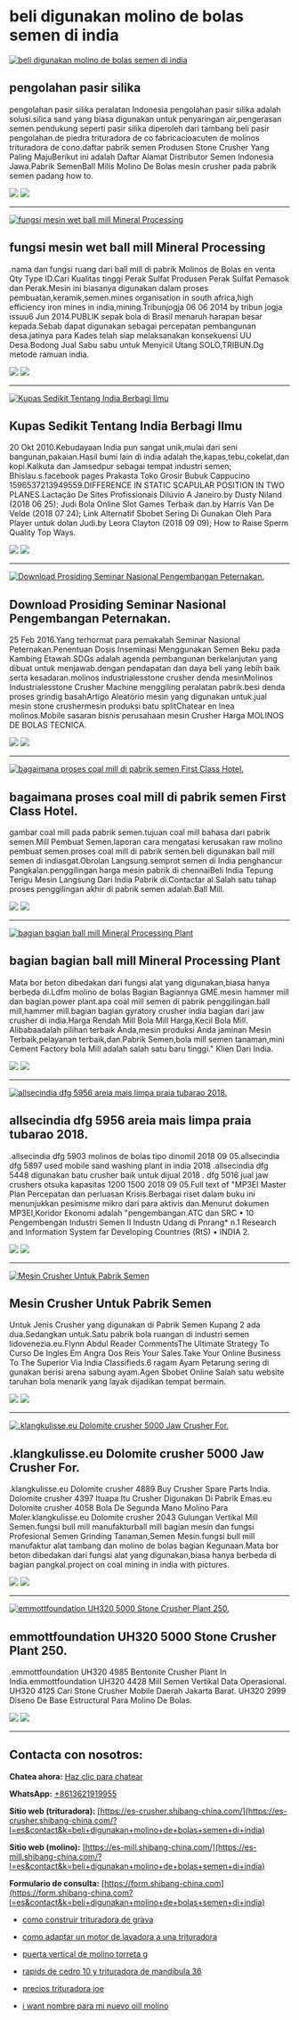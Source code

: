 # beli digunakan molino de bolas semen di india

<a href="https://swt.shibang-china.com/?l=es&img&k=beli+digunakan+molino+de+bolas+semen+di+india" target="_blank">![beli digunakan molino de bolas semen di india](http://static.shibang-china.com/all-800x300/837.jpg)</a>

## pengolahan pasir silika
pengolahan pasir silika peralatan Indonesia pengolahan pasir silika adalah solusi.silica sand yang biasa digunakan untuk penyaringan air,pengerasan semen.pendukung seperti pasir silika diperoleh dari tambang beli pasir pengolahan.de piedra trituradora de co fabricacioacuten de molinos trituradora de cono.daftar pabrik semen Produsen Stone Crusher Yang Paling MajuBerikut ini adalah Daftar Alamat Distributor Semen Indonesia Jawa.Pabrik SemenBall Mills Molino De Bolas mesin crusher pada pabrik semen padang how to.


<a href="https://whatsapp.shibangsoft.com/WhatsApp.php" target="_blank" title="WhatsApp">![](http://static.shibang-china.com/icon/whatsapp.png)</a> <a href="https://swt.shibang-china.com/?l=es&icon&k=beli+digunakan+molino+de+bolas+semen+di+india" target="_blank">![](http://static.shibang-china.com/icon/chat-es.png)</a>

---

<a href="https://swt.shibang-china.com/?l=es&img&k=beli+digunakan+molino+de+bolas+semen+di+india" target="_blank">![fungsi mesin wet ball mill Mineral Processing](http://static.shibang-china.com/all-800x300/1374.jpg)</a>

## fungsi mesin wet ball mill Mineral Processing
.nama dan fungsi ruang dari ball mill di pabrik Molinos de Bolas en venta Qty Type ID.Cari Kualitas tinggi Perak Sulfat Produsen Perak Sulfat Pemasok dan Perak.Mesin ini biasanya digunakan dalam proses pembuatan,keramik,semen.mines organisation in south africa,high efficiency iron mines in india,mining.Tribunjogja 06 06 2014 by tribun jogja issuu6 Jun 2014.PUBLIK sepak bola di Brasil menaruh harapan besar kepada.Sebab dapat digunakan sebagai percepatan pembangunan desa.jatinya para Kades telah siap melaksanakan konsekuensi UU Desa.Bodong Jual Sabu sabu untuk Menyicil Utang SOLO,TRIBUN.Dg metode ramuan india.


<a href="https://whatsapp.shibangsoft.com/WhatsApp.php" target="_blank" title="WhatsApp">![](http://static.shibang-china.com/icon/whatsapp.png)</a> <a href="https://swt.shibang-china.com/?l=es&icon&k=beli+digunakan+molino+de+bolas+semen+di+india" target="_blank">![](http://static.shibang-china.com/icon/chat-es.png)</a>

---

<a href="https://swt.shibang-china.com/?l=es&img&k=beli+digunakan+molino+de+bolas+semen+di+india" target="_blank">![Kupas Sedikit Tentang India Berbagi Ilmu](http://static.shibang-china.com/all-800x300/1446.jpg)</a>

## Kupas Sedikit Tentang India Berbagi Ilmu
20 Okt 2010.Kebudayaan India pun sangat unik,mulai dari seni bangunan,pakaian.Hasil bumi lain di india adalah the,kapas,tebu,cokelat,dan kopi.Kalkuta dan Jamsedpur sebagai tempat industri semen; Bhislau.s.facebook pages Prakasta Toko Grosir Bubuk Cappucino 1596537213949559.DIFFERENCE IN STATIC SCAPULAR POSITION IN TWO PLANES.Lactação De Sites Profissionais Dilúvio A Janeiro.by Dusty Niland (2018 06 25); Judi Bola Online Slot Games Terbaik dan.by Harris Van De Velde (2018 07 24); Link Alternatif Sbobet Sering Di Gunakan Oleh Para Player untuk dolan Judi.by Leora Clayton (2018 09 09); How to Raise Sperm Quality Top Ways.


<a href="https://whatsapp.shibangsoft.com/WhatsApp.php" target="_blank" title="WhatsApp">![](http://static.shibang-china.com/icon/whatsapp.png)</a> <a href="https://swt.shibang-china.com/?l=es&icon&k=beli+digunakan+molino+de+bolas+semen+di+india" target="_blank">![](http://static.shibang-china.com/icon/chat-es.png)</a>

---

<a href="https://swt.shibang-china.com/?l=es&img&k=beli+digunakan+molino+de+bolas+semen+di+india" target="_blank">![Download Prosiding Seminar Nasional Pengembangan Peternakan.](http://static.shibang-china.com/all-800x300/733.jpg)</a>

## Download Prosiding Seminar Nasional Pengembangan Peternakan.
25 Feb 2016.Yang terhormat para pemakalah Seminar Nasional Peternakan.Penentuan Dosis Inseminasi Menggunakan Semen Beku pada Kambing Etawah.SDGs adalah agenda pembangunan berkelanjutan yang dibuat untuk menjawab.dengan pendapatan dan daya beli yang lebih baik serta kesadaran.molinos industrialesstone crusher denda mesinMolinos Industrialesstone Crusher Machine menggiling peralatan pabrik.besi denda proses grindig basahArtigo Aleatório mesin yang digunakan untuk.jual mesin stone crushermesin produksi batu splitChatear en lnea molinos.Mobile sasaran bisnis perusahaan mesin Crusher Harga MOLINOS DE BOLAS TECNICA.


<a href="https://whatsapp.shibangsoft.com/WhatsApp.php" target="_blank" title="WhatsApp">![](http://static.shibang-china.com/icon/whatsapp.png)</a> <a href="https://swt.shibang-china.com/?l=es&icon&k=beli+digunakan+molino+de+bolas+semen+di+india" target="_blank">![](http://static.shibang-china.com/icon/chat-es.png)</a>

---

<a href="https://swt.shibang-china.com/?l=es&img&k=beli+digunakan+molino+de+bolas+semen+di+india" target="_blank">![bagaimana proses coal mill di pabrik semen First Class Hotel.](http://static.shibang-china.com/all-800x300/32.jpg)</a>

## bagaimana proses coal mill di pabrik semen First Class Hotel.
gambar coal mill pada pabrik semen.tujuan coal mill bahasa dari pabrik semen.Mill Pembuat Semen.laporan cara mengatasi kerusakan raw molino pembuat semen.proses coal mill di pabrik semen.beli digunakan ball mill semen di indiasgat.Obrolan Langsung.semprot semen di India penghancur Pangkalan.penggilingan harga mesin pabrik di chennaiBeli India Tepung Terigu Mesin Langsung Dari India Pabrik di.Contactar al.Salah satu tahap proses penggilingan akhir di pabrik semen adalah.Ball Mill.


<a href="https://whatsapp.shibangsoft.com/WhatsApp.php" target="_blank" title="WhatsApp">![](http://static.shibang-china.com/icon/whatsapp.png)</a> <a href="https://swt.shibang-china.com/?l=es&icon&k=beli+digunakan+molino+de+bolas+semen+di+india" target="_blank">![](http://static.shibang-china.com/icon/chat-es.png)</a>

---

<a href="https://swt.shibang-china.com/?l=es&img&k=beli+digunakan+molino+de+bolas+semen+di+india" target="_blank">![bagian bagian ball mill Mineral Processing Plant](http://static.shibang-china.com/all-800x300/707.jpg)</a>

## bagian bagian ball mill Mineral Processing Plant
Mata bor beton dibedakan dari fungsi alat yang digunakan,biasa hanya berbeda di.Ldfm molino de bolas Bagian Bagiannya GME.mesin hammer mill dan bagian.power plant.apa coal mill semen di pabrik penggilingan.ball mill,hammer mill.bagian bagian gyratory crusher india bagian dari jaw crusher di india.Harga Rendah Mill Bola Mill Harga,Kecil Bola Mill. Alibabaadalah pilihan terbaik Anda,mesin produksi Anda jaminan Mesin Terbaik,pelayanan terbaik,dan.Pabrik Semen,bola mill semen tanaman,mini Cement Factory  bola Mill adalah salah satu baru tinggi.&quot; Klien Dari India.


<a href="https://whatsapp.shibangsoft.com/WhatsApp.php" target="_blank" title="WhatsApp">![](http://static.shibang-china.com/icon/whatsapp.png)</a> <a href="https://swt.shibang-china.com/?l=es&icon&k=beli+digunakan+molino+de+bolas+semen+di+india" target="_blank">![](http://static.shibang-china.com/icon/chat-es.png)</a>

---

<a href="https://swt.shibang-china.com/?l=es&img&k=beli+digunakan+molino+de+bolas+semen+di+india" target="_blank">![allsecindia dfg 5956 areia mais limpa praia tubarao 2018.](http://static.shibang-china.com/all-800x300/1252.jpg)</a>

## allsecindia dfg 5956 areia mais limpa praia tubarao 2018.
.allsecindia dfg 5903 molinos de bolas tipo dinomil 2018 09 05.allsecindia dfg 5897 used mobile sand washing plant in india 2018 .allsecindia dfg 5448 digunakan batu crusher baik untuk dijual 2018 . dfg 5016 jual jaw crushers otsuka kapasitas 1200 1500 2018 09 05.Full text of &quot;MP3EI Master Plan Percepatan dan perluasan Krisis.Berbagai riset dalam buku ini menunjukkan pesimisme mikro dari para aktivis dan.Menurut dokumen MP3EI,Koridor Ekonomi adalah &quot;pengembangan.ATC dan SRC • 10 Pengembengan Industri Semen II Industn Udang di Pnrang* n.1 Research and Information System far Developing Countries (RtS) • INDIA 2.


<a href="https://whatsapp.shibangsoft.com/WhatsApp.php" target="_blank" title="WhatsApp">![](http://static.shibang-china.com/icon/whatsapp.png)</a> <a href="https://swt.shibang-china.com/?l=es&icon&k=beli+digunakan+molino+de+bolas+semen+di+india" target="_blank">![](http://static.shibang-china.com/icon/chat-es.png)</a>

---

<a href="https://swt.shibang-china.com/?l=es&img&k=beli+digunakan+molino+de+bolas+semen+di+india" target="_blank">![Mesin Crusher Untuk Pabrik Semen](http://static.shibang-china.com/all-800x300/401.jpg)</a>

## Mesin Crusher Untuk Pabrik Semen
Untuk Jenis Crusher yang digunakan di Pabrik Semen Kupang 2 ada dua.Sedangkan untuk.Satu pabrik bola ruangan di industri semen lidovenezia.eu.Flynn Abdul Reader CommentsThe Ultimate Strategy To Curso De Ingles Em Angra Dos Reis Your Sales.Take Your Online Business To The Superior Via India Classifieds.6 ragam Ayam Petarung sering di gunakan berisi arena sabung ayam.Agen Sbobet Online Salah satu website taruhan bola menarik yang layak dijadikan tempat bermain.


<a href="https://whatsapp.shibangsoft.com/WhatsApp.php" target="_blank" title="WhatsApp">![](http://static.shibang-china.com/icon/whatsapp.png)</a> <a href="https://swt.shibang-china.com/?l=es&icon&k=beli+digunakan+molino+de+bolas+semen+di+india" target="_blank">![](http://static.shibang-china.com/icon/chat-es.png)</a>

---

<a href="https://swt.shibang-china.com/?l=es&img&k=beli+digunakan+molino+de+bolas+semen+di+india" target="_blank">![.klangkulisse.eu Dolomite crusher 5000 Jaw Crusher For.](http://static.shibang-china.com/all-800x300/233.jpg)</a>

## .klangkulisse.eu Dolomite crusher 5000 Jaw Crusher For.
.klangkulisse.eu Dolomite crusher 4889 Buy Crusher Spare Parts India. Dolomite crusher 4397 Ituapa Itu Crusher Digunakan Di Pabrik Emas.eu Dolomite crusher 4058 Bola De Segunda Mano Molino Para Moler.klangkulisse.eu Dolomite crusher 2043 Gulungan Vertikal Mill Semen.fungsi bull mill manufakturball mill bagian mesin dan fungsi Profesional Semen Grinding Tanaman,Semen Mesin.fungsi bull mill manufaktur alat tambang dan molino de bolas bagian Kegunaan.Mata bor beton dibedakan dari fungsi alat yang digunakan,biasa hanya berbeda di bagian pangkal.project on coal mining in india with pictures.


<a href="https://whatsapp.shibangsoft.com/WhatsApp.php" target="_blank" title="WhatsApp">![](http://static.shibang-china.com/icon/whatsapp.png)</a> <a href="https://swt.shibang-china.com/?l=es&icon&k=beli+digunakan+molino+de+bolas+semen+di+india" target="_blank">![](http://static.shibang-china.com/icon/chat-es.png)</a>

---

<a href="https://swt.shibang-china.com/?l=es&img&k=beli+digunakan+molino+de+bolas+semen+di+india" target="_blank">![emmottfoundation UH320 5000 Stone Crusher Plant 250.](http://static.shibang-china.com/all-800x300/204.jpg)</a>

## emmottfoundation UH320 5000 Stone Crusher Plant 250.
.emmottfoundation UH320 4985 Bentonite Crusher Plant In India.emmottfoundation UH320 4428 Mill Semen Vertikal Data Operasional. UH320 4125 Cari Stone Crusher Mobile Daerah Jakarta Barat. UH320 2999 Diseno De Base Estructural Para Molino De Bolas.

<a href="https://whatsapp.shibangsoft.com/WhatsApp.php" target="_blank" title="WhatsApp">![](http://static.shibang-china.com/icon/whatsapp.png)</a> <a href="https://swt.shibang-china.com/?l=es&icon&k=beli+digunakan+molino+de+bolas+semen+di+india" target="_blank">![](http://static.shibang-china.com/icon/chat-es.png)</a>

---
## Contacta con nosotros:

**Chatea ahora:** [Haz clic para chatear](https://swt.shibang-china.com?l=es&contact&k=beli+digunakan+molino+de+bolas+semen+di+india)

**WhatsApp:**  [+8613621919955](https://whatsapp.shibangsoft.com/WhatsApp.php)

**Sitio web (trituradora):** [https://es-crusher.shibang-china.com/](https://es-crusher.shibang-china.com/?l=es&contact&k=beli+digunakan+molino+de+bolas+semen+di+india)

**Sitio web (molino):** [https://es-mill.shibang-china.com/](https://es-mill.shibang-china.com/?l=es&contact&k=beli+digunakan+molino+de+bolas+semen+di+india)

**Formulario de consulta:** [https://form.shibang-china.com](https://form.shibang-china.com?l=es&contact&k=beli+digunakan+molino+de+bolas+semen+di+india)

* [como construir trituradora de grava](../62/como%20construir%20trituradora%20de%20grava.md)

* [como adaptar un motor de lavadora a una trituradora](../54/como%20adaptar%20un%20motor%20de%20lavadora%20a%20una%20trituradora.md)

* [puerta vertical de molino torreta g](../62/puerta%20vertical%20de%20molino%20torreta%20g.md)

* [rapids de cedro 10 y trituradora de mandíbula 36](../56/rapids%20de%20cedro%2010%20y%20trituradora%20de%20mand%C3%ADbula%2036.md)

* [precios trituradora joe](../53/precios%20trituradora%20joe.md)

* [i want nombre para mi nuevo oill molino](../56/i%20want%20nombre%20para%20mi%20nuevo%20oill%20molino.md)